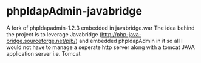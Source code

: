 # phpldapAdmin-javabridge
A fork of phpldapadmin-1.2.3 embedded in javabridge.war
The idea behind the project is to leverage Javabridge (http://php-java-bridge.sourceforge.net/pjb/) and embedded phpldapAdmin
in it so all I would not have to manage a seperate http server along with a tomcat JAVA application server i.e. Tomcat
